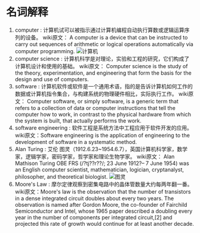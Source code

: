 # 名词解释
1. computer : 计算机试可以被指示通过计算机编程自动执行算数或逻辑运算序列的设备。 wiki原文： A computer is a device that can be instructed to carry out sequences of arithmetic or logical operations automatically via computer programming.                                      ![计算机](https://en.wikipedia.org/wiki/Computer#/media/File:Intertec_Superbrain.jpg)
2. computer science : 计算机科学是对理论，实验和工程的研究，它们构成了计算机设计和使用的基础。 wiki原文： Computer science is the study of the theory, experimentation, and engineering that form the basis for the design and use of computers.
3. software : 计算机软件或软件是一个通用术语，指的是告诉计算机如何工作的数据或计算机指令集合，与构建系统的物理硬件相比，实际执行工作。 wiki原文： Computer software, or simply software, is a generic term that refers to a collection of data or computer instructions that tell the computer how to work, in contrast to the physical hardware from which the system is built, that actually performs the work.
4. software engineering : 软件工程是系统方法中工程应用于软件开发的应用。wiki原文：Software engineering is the application of engineering to the development of software in a systematic method.
5. Alan Turing : 艾伦 图灵（1912.6.23~1954.6.7），英国计算机科学家，数学家，逻辑学家，密码学家，哲学家和理论生物学家。 wiki原文： Alan Mathison Turing OBE FRS (/?tj??r??/; 23 June 1912?– 7 June 1954) was an English computer scientist, mathematician, logician, cryptanalyst, philosopher, and theoretical biologist.                                                                                              ![图灵](https://en.wikipedia.org/wiki/Alan_Turing#/media/File:Alan_Turing_Aged_16.jpg)
6. Moore's Law : 摩尔定律观察到密集电路中的晶体管数量大约每两年翻一番。 wiki原文：Moore's law is the observation that the number of transistors in a dense integrated circuit doubles about every two years. The observation is named after Gordon Moore, the co-founder of Fairchild Semiconductor and Intel, whose 1965 paper described a doubling every year in the number of components per integrated circuit,[2] and projected this rate of growth would continue for at least another decade.
